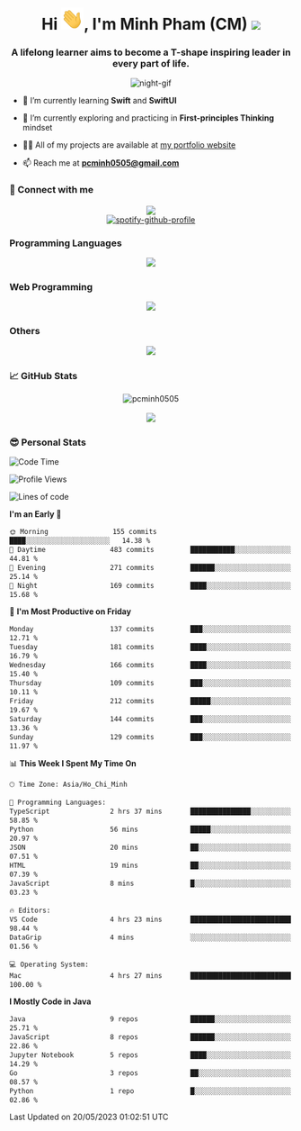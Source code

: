 <h1 align="center">Hi <img src="https://raw.githubusercontent.com/ABSphreak/ABSphreak/master/gifs/Hi.gif" width="40px" />, I'm Minh Pham (CM) <img src="https://media.giphy.com/media/1ynCEtlgMPAeNAqdnu/giphy.gif" width="20px" /> </h1>
<h3 align="center">A lifelong learner aims to become a T-shape inspiring leader in every part of life.</h3>

<p align="center">
  <img src="https://media.giphy.com/media/xUA7bdpLxQhsSQdyog/giphy.gif" alt="night-gif" height="200em"/>
</p>

- 🌱 I’m currently learning **Swift** and **SwiftUI**

- 🔭 I’m currently exploring and practicing in **First-principles Thinking** mindset

- 👨‍💻 All of my projects are available at [my portfolio website](https://pcminh0505.vercel.app/)

- 📫 Reach me at **pcminh0505@gmail.com**


<h3 align="left">🧬 Connect with me</h3>
<p align="center">
<a href="https://linkedin.com/in/pcminh0505" target="blank"><img align="center" src="https://img.shields.io/badge/linkedin-%230077B5.svg?style=for-the-badge&logo=linkedin&logoColor=white" /></a>
<br/>
<a href="https://spotify-github-profile.vercel.app/api/view?uid=217d5ndg2rakxarcnspwomj7q&redirect=true">
  <img height="350em" src="https://spotify-github-profile.vercel.app/api/view?uid=217d5ndg2rakxarcnspwomj7q&cover_image=true&theme=default&bar_color_cover=true" alt="spotify-github-profile" />
</a>
</p>

<h3 align="left">Programming Languages</h3>
<p align="center">
  <a href="https://skillicons.dev">
    <img src="https://skillicons.dev/icons?i=js,ts,go,py,java,swift,solidity,c,cpp" />
  </a>
</p>

<h3 align="left">Web Programming</h3>
<p align="center">
  <a href="https://skillicons.dev">
    <img src="https://skillicons.dev/icons?i=html,css,bootstrap,react,nextjs,graphql,spring,postgres,vercel" />
  </a>
</p>

<h3 align="left">Others</h3>
<p align="center">
  <a href="https://skillicons.dev">
    <img src="https://skillicons.dev/icons?i=tensorflow,figma,aws,firebase,gcp,vscode,visualstudio,androidstudio,arduino" />
  </a>
</p>

<h3 align="left">📈 GitHub Stats</h3>

<p align="center">
<img height="180em" src="https://github-readme-stats.vercel.app/api?username=pcminh0505&count_private=true&show_icons=true&include_all_commits=true&theme=ayu-mirage&show_icons=true&locale=en" alt="pcminh0505" />
<br/><br/>
<img src="https://github-profile-trophy.vercel.app/?username=pcminh0505&theme=onedark&rank=SECRET,SSS,SS,S,AAA,AA,A&column=3" />
</p>

<h3 align="left">😎 Personal Stats</h3>

<!--START_SECTION:waka-->
![Code Time](http://img.shields.io/badge/Code%20Time-840%20hrs%2017%20mins-blue)

![Profile Views](http://img.shields.io/badge/Profile%20Views-0-blue)

![Lines of code](https://img.shields.io/badge/From%20Hello%20World%20I%27ve%20Written-9.9%20million%20lines%20of%20code-blue)

**I'm an Early 🐤** 

```text
🌞 Morning                155 commits         ████░░░░░░░░░░░░░░░░░░░░░   14.38 % 
🌆 Daytime                483 commits         ███████████░░░░░░░░░░░░░░   44.81 % 
🌃 Evening                271 commits         ██████░░░░░░░░░░░░░░░░░░░   25.14 % 
🌙 Night                  169 commits         ████░░░░░░░░░░░░░░░░░░░░░   15.68 % 
```
📅 **I'm Most Productive on Friday** 

```text
Monday                   137 commits         ███░░░░░░░░░░░░░░░░░░░░░░   12.71 % 
Tuesday                  181 commits         ████░░░░░░░░░░░░░░░░░░░░░   16.79 % 
Wednesday                166 commits         ████░░░░░░░░░░░░░░░░░░░░░   15.40 % 
Thursday                 109 commits         ███░░░░░░░░░░░░░░░░░░░░░░   10.11 % 
Friday                   212 commits         █████░░░░░░░░░░░░░░░░░░░░   19.67 % 
Saturday                 144 commits         ███░░░░░░░░░░░░░░░░░░░░░░   13.36 % 
Sunday                   129 commits         ███░░░░░░░░░░░░░░░░░░░░░░   11.97 % 
```


📊 **This Week I Spent My Time On** 

```text
🕑︎ Time Zone: Asia/Ho_Chi_Minh

💬 Programming Languages: 
TypeScript               2 hrs 37 mins       ███████████████░░░░░░░░░░   58.85 % 
Python                   56 mins             █████░░░░░░░░░░░░░░░░░░░░   20.97 % 
JSON                     20 mins             ██░░░░░░░░░░░░░░░░░░░░░░░   07.51 % 
HTML                     19 mins             ██░░░░░░░░░░░░░░░░░░░░░░░   07.39 % 
JavaScript               8 mins              █░░░░░░░░░░░░░░░░░░░░░░░░   03.23 % 

🔥 Editors: 
VS Code                  4 hrs 23 mins       █████████████████████████   98.44 % 
DataGrip                 4 mins              ░░░░░░░░░░░░░░░░░░░░░░░░░   01.56 % 

💻 Operating System: 
Mac                      4 hrs 27 mins       █████████████████████████   100.00 % 
```

**I Mostly Code in Java** 

```text
Java                     9 repos             ██████░░░░░░░░░░░░░░░░░░░   25.71 % 
JavaScript               8 repos             ██████░░░░░░░░░░░░░░░░░░░   22.86 % 
Jupyter Notebook         5 repos             ████░░░░░░░░░░░░░░░░░░░░░   14.29 % 
Go                       3 repos             ██░░░░░░░░░░░░░░░░░░░░░░░   08.57 % 
Python                   1 repo              █░░░░░░░░░░░░░░░░░░░░░░░░   02.86 % 
```




 Last Updated on 20/05/2023 01:02:51 UTC
<!--END_SECTION:waka-->

